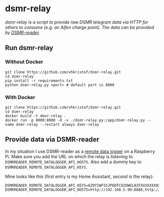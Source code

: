 
# dsmr-relay
*dsmr-relay is a script to provide raw DSMR telegram data via HTTP for others to consume (e.g. an Alfen charge point). The data can be provided by [DSMR-reader](https://github.com/dsmrreader/dsmr-reader).*

## Run dsmr-relay
### Without Docker

    git clone https://github.com/vhkristof/dsmr-relay.git
    cd dsmr-relay
    pip install -r requirements.txt
    python dsmr-relay.py <port> # default port is 8000

### With Docker

    git clone https://github.com/vhkristof/dsmr-relay.git
    cd dsmr-relay
    docker build -t dmsr-relay .
    docker run -p 8000:8000 -d -v ./dsmr-relay.py:/app/dsmr-relay.py --name dsmr-relay --restart always dsmr-relay


## Provide data via DSMR-reader
In my situation I use DSMR-reader as a [remote data logger](https://github.com/xirixiz/dsmr-reader-docker?tab=readme-ov-file#remote-dsmr-datalogger---api_client) on a Raspberry Pi.
Make sure you add the URL on which the relay is listening to `DSMRREADER_REMOTE_DATALOGGER_API_HOSTS`. Also add a dummy key to `DSMRREADER_REMOTE_DATALOGGER_API_KEYS`.

Mine looks like this (first entry is my Home Assistant, second is the relay):   

    DSMRREADER_REMOTE_DATALOGGER_API_KEYS=6Z9YIWF5SJP6DTCO2DWGL82FXXXXXXXOXFN5UCCG0TNOHYYLFOVS1TI5S9VTW,bla
    DSMRREADER_REMOTE_DATALOGGER_API_HOSTS=http://192.168.5.99:8888,http://192.168.5.108:8000



